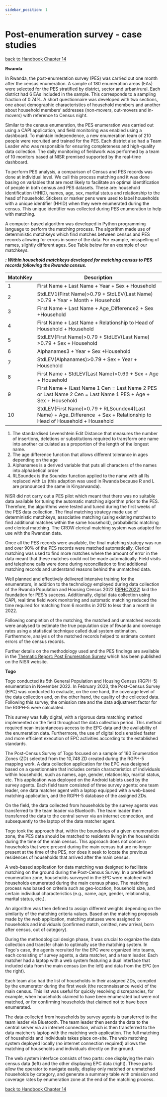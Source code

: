 ```yaml
---
sidebar_position: 1
---
```


# Post-enumeration survey - case studies

[back to Handbook Chapter 14](/docs/experiences-lessons-2020/Chapter-14/Selected-Country-Experiences)

**Rwanda** 

In Rwanda, the post-enumeration survey (PES) was carried out one month after the census enumeration. A sample of 180 enumeration areas (EAs) were selected for the PES stratified by district, sector and urban/rural. Each district had 6 EAs included in the sample. This corresponds to a sampling fraction of 0.74%. A short questionnaire was developed with two sections, one about demographic characteristics of household members and another about household members’ addresses (non-movers, out-movers and in-movers) with reference to Census night.  

Similar to the census enumeration, the PES enumeration was carried out using a CAPI application, and field monitoring was enabled using a dashboard. To maintain independence, a new enumeration team of 210 people were recruited and trained for the PES. Each district also had a Team Leader who was responsible for ensuring completeness and high-quality data collection. The daily monitoring of fieldwork was performed by a team of 10 monitors based at NISR premised supported by the real-time dashboard. 

To perform PES analysis, a comparison of Census and PES records was done at individual level. We call this process matching and it was done basing on variables that are most likely to facilitate an optimal identification of people in both census and PES datasets. These are: household identification (HHID), names, age, sex, marital status and relationship to the head of household. Stickers or marker pens were used to label households with a unique identifier (HHID) when they were enumerated during the census. This unique identifier was collected during PES enumeration to help with matching.  

A computer-based algorithm was developed in Python programming language to perform the matching process. The algorithm made use of deterministic matchkeys which find matches between census and PES records allowing for errors in some of the data. For example, misspelling of names, slightly different ages. See Table below for an example of our matchkeys.

**_: Within household matchkeys developed for matching census to PES records following the Rwanda census._** 

| MatchKey | Description |
| --- | --- |
| 1 | First Name + Last Name + Year + Sex + Household |
| 2 | StdLEV1(First Name)>0.79 + StdLEV(Last Name) >0.79 + Year + Month + Household |
| 3 | First Name + Last Name + Age_Difference2 + Sex +Household |
| 4 | First Name + Last Name + Relationship to Head of Household + Household |
| 5 | StdLEV(First Name)>0.79 + StdLEV(Last Name) >0.79 + Sex + Household |
| 6 | Alphanames3 + Year + Sex +Household |
| 7 | StdLEV(Alphanames)>0.79 + Sex + Year + Household |
| 8 | First Name + StdLEV(Last Name)>0.69 + Sex + Age + Household |
| 9 | First Name + (Last Name 1 Cen = Last Name 2 PES or Last Name 2 Cen = Last Name 1 PES + Age + Sex + Household |
| 10 | StdLEV(First Name)>0.79 + RLSoundex4(Last Name) + Age_Difference  + Sex + Relationship to Head of Household + Household |


1.  The standardised Levenshtein Edit Distance that measures the number of insertions, deletions or substitutions required to transform one name into another calculated as a proportion of the length of the longest name. 
2.  The age difference function that allows different tolerance in ages depending on the age  
3.  Alphanames is a derived variable that puts all characters of the names into alphabetical order 
4.  RLSoundex is the Soundex function applied to the name with all Rs replaced with Ls (this adaption was used in Rwanda because R and L are pronounced the same in Kinyarwanda).

NISR did not carry out a PES pilot which meant that there was no suitable data available for tuning the automatic matching algorithm prior to the PES. Therefore, the algorithms were tested and tuned during the first weeks of the PES data collection. The final matching strategy made use of deterministic matchkeys, associative matching (using existing matches to find additional matches within the same household), probabilistic matching and clerical matching. The CROW clerical matching system was adapted for use with the Rwandan data. 

Once all the PES records were available, the final matching strategy was run and over 90% of the PES records were matched automatically. Clerical matching was used to find more matches where the amount of error in the data meant that these matches could not be made automatically. Field visits and telephone calls were done during reconciliation to find additional matching records and understand reasons behind the unmatched data. 

Well planned and effectively delivered intensive training for the enumerators, in addition to the technology employed during data collection of the Rwanda Population and Housing Census 2022 ([RPHC2022](https://www.statistics.gov.rw/datasource/fifth-population-and-housing-census-2022)) laid the foundation for PES's success. Additionally, digital data collection using CAPI, real time field work monitoring and automatic matching reduced the time required for matching from 6 months in 2012 to less than a month in 2022. 

Following completion of the matching, the matched and unmatched records were analysed to estimate the true population size of Rwanda and coverage rates using a statistical technique called dual system estimation. Furthermore, analysis of the matched records helped to estimate content errors of the census records. 

Further details on the methodology used and the PES findings are available in the [Thematic Report: Post Enumeration Survey](https://eur03.safelinks.protection.outlook.com/?url=https%3A%2F%2Fwww.statistics.gov.rw%2Fpublication%2Fthematic-report-post-enumeration-survey&data=05%7C02%7CRachel.Shipsey%40ons.gov.uk%7Cbb17db56f2284fb8036508dcb138a855%7C078807bfce824688bce00d811684dc46%7C0%7C0%7C638580104136277412%7CUnknown%7CTWFpbGZsb3d8eyJWIjoiMC4wLjAwMDAiLCJQIjoiV2luMzIiLCJBTiI6Ik1haWwiLCJXVCI6Mn0%3D%7C0%7C%7C%7C&sdata=SIlfURaJcjHaN6yaUxAHpkOat1ly4zcmUCC3%2F9Hg70M%3D&reserved=0) which has been published on the NISR website.  

**Togo**

Togo conducted its 5th General Population and Housing Census (RGPH-5) enumeration in November 2022. In February 2023, the Post-Census Survey (EPC) was conducted to evaluate, on the one hand, the coverage level of the data collection and, on the other hand, the quality of the collected data. Following this survey, the omission rate and the data adjustment factor for the RGPH-5 were calculated.

This survey was fully digital, with a rigorous data matching method implemented on the field throughout the data collection period. This method required near-instantaneous access to the EPC data and the availability of the enumeration data. Furthermore, the use of digital tools enabled faster and more efficient execution of EPC activities according to the established standards.

The Post-Census Survey of Togo focused on a sample of 160 Enumeration Zones (ZD) selected from the 10,748 ZD created during the RGPH-5 mapping work. A data collection application for the EPC was designed based on a questionnaire that includes certain characteristics of individuals within households, such as names, age, gender, relationship, marital status, etc. This application was deployed on the Android tablets used by the survey agents. Each field team consisted of three survey agents: one team leader, one data matcher agent with a laptop equipped with a web-based matching application, and the RGPH-5 database of the assigned ZDs.

On the field, the data collected from households by the survey agents was transferred to the team leader via Bluetooth. The team leader then transferred the data to the central server via an internet connection, and subsequently to the laptop of the data matcher agent.

Togo took the approach that, within the boundaries of a given enumeration zone, the PES data should be matched to residents living in the households during the time of the main census. This approach does not concern households that were present during the main census but are no longer present at the time of the PES, nor does it seek to locate the previous residences of households that arrived after the main census.

A web-based application for data matching was designed to facilitate matching on the ground during the Post-Census Survey. In a predefined enumeration zone, households surveyed in the EPC were matched with households enumerated during the main census phase. The matching process was based on criteria such as geo-location, household size, and certain individual characteristics (e.g., name, age, gender, relationship, marital status, etc.).

An algorithm was then defined to assign different weights depending on the similarity of the matching criteria values. Based on the matching proposals made by the web application, matching statuses were assigned to households and individuals (confirmed match, omitted, new arrival, born after census, out of category).

During the methodological design phase, it was crucial to organize the data collection and transfer chain to optimally use the matching system. In Togo's case, the agents recruited for the EPC were organized into teams, each consisting of survey agents, a data matcher, and a team leader. Each matcher had a laptop with a web system featuring a dual interface that included data from the main census (on the left) and data from the EPC (on the right).

Each team also had the list of households in their assigned ZDs, compiled by the enumerator during the first week (the reconnaissance week) of the main census. This list was useful for quickly resolving discrepancies, for example, when households claimed to have been enumerated but were not matched, or for confirming households that claimed not to have been enumerated.

The data collected from households by survey agents is transferred to the team leader via Bluetooth. The team leader then sends the data to the central server via an internet connection, which is then transferred to the data matcher’s laptop with the matching web application. The full matching of households and individuals takes place on-site. The web matching system deployed locally (no internet connection required) allows the matching of households and individuals directly on the ground.

The web system interface consists of two parts: one displaying the main census data (left) and the other displaying EPC data (right). These parts allow the operator to navigate easily, display only matched or unmatched households by category, and generate a summary table with omission and coverage rates by enumeration zone at the end of the matching process.

[back to Handbook Chapter 14](/docs/experiences-lessons-2020/Chapter-14/Selected-Country-Experiences)

